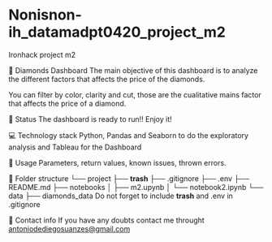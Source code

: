 # Nonisnon-ih_datamadpt0420_project_m2
Ironhack project m2

:raising_hand: Diamonds Dashboard
The main objective of this dashboard is to analyze the different factors that affects the price of the diamonds.

You can filter by color, clarity and cut, those are the cualitative mains factor that affects the price of a diamond.

:baby: Status
The dashboard is ready to run!! Enjoy it!

:computer: Technology stack
Python, Pandas and Seaborn to do the exploratory analysis and Tableau for the Dashboard

:see_no_evil: Usage
Parameters, return values, known issues, thrown errors.

:file_folder: Folder structure
└── project
    ├── __trash__
    ├── .gitignore
    ├── .env
    ├── README.md
    ├── notebooks
    │   ├── m2.upynb
    │   └── notebook2.ipynb
    └── data
        ├── diamonds_data
Do not forget to include __trash__ and .env in .gitignore


:love_letter: Contact info
If you have any doubts contact me throught antoniodediegosuanzes@gmail.com